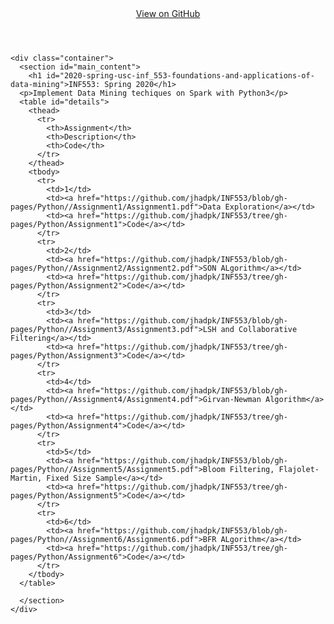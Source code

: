 <html lang="en-US">
  <body>
    <header>
      <div class="container">
        <section id="downloads">
          <a href="https://github.com/jhadpk/INF553-assignments/tree/master/DM-Assignments-3.6" class="btn btn-github"><span class="icon"></span>View on GitHub</a>
        </section>
      </div>
    </header>

    <div class="container">
      <section id="main_content">
        <h1 id="2020-spring-usc-inf_553-foundations-and-applications-of-data-mining">INF553: Spring 2020</h1>
      <p>Implement Data Mining techiques on Spark with Python3</p>
      <table id="details">
        <thead>
          <tr>
            <th>Assignment</th>
            <th>Description</th>
            <th>Code</th>
          </tr>
        </thead>
        <tbody>
          <tr>
            <td>1</td>
            <td><a href="https://github.com/jhadpk/INF553/blob/gh-pages/Python//Assignment1/Assignment1.pdf">Data Exploration</a></td>
            <td><a href="https://github.com/jhadpk/INF553/tree/gh-pages/Python/Assignment1">Code</a></td>
          </tr>
          <tr>
            <td>2</td>
            <td><a href="https://github.com/jhadpk/INF553/blob/gh-pages/Python//Assignment2/Assignment2.pdf">SON ALgorithm</a></td>
            <td><a href="https://github.com/jhadpk/INF553/tree/gh-pages/Python/Assignment2">Code</a></td>
          </tr>
          <tr>
            <td>3</td>
            <td><a href="https://github.com/jhadpk/INF553/blob/gh-pages/Python//Assignment3/Assignment3.pdf">LSH and Collaborative Filtering</a></td>
            <td><a href="https://github.com/jhadpk/INF553/tree/gh-pages/Python/Assignment3">Code</a></td>
          </tr>
          <tr>
            <td>4</td>
            <td><a href="https://github.com/jhadpk/INF553/blob/gh-pages/Python//Assignment4/Assignment4.pdf">Girvan-Newman Algorithm</a></td>
            <td><a href="https://github.com/jhadpk/INF553/tree/gh-pages/Python/Assignment4">Code</a></td>
          </tr>
          <tr>
            <td>5</td>
            <td><a href="https://github.com/jhadpk/INF553/blob/gh-pages/Python//Assignment5/Assignment5.pdf">Bloom Filtering, Flajolet-Martin, Fixed Size Sample</a></td>
            <td><a href="https://github.com/jhadpk/INF553/tree/gh-pages/Python/Assignment5">Code</a></td>
          </tr>
          <tr>
            <td>6</td>
            <td><a href="https://github.com/jhadpk/INF553/blob/gh-pages/Python//Assignment6/Assignment6.pdf">BFR ALgorithm</a></td>
            <td><a href="https://github.com/jhadpk/INF553/tree/gh-pages/Python/Assignment6">Code</a></td>
          </tr>
        </tbody>
      </table>

      </section>
    </div>

    
  </body>
</html>
